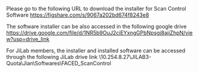 Please go to the following URL to download the installer for Scan Control Software
https://figshare.com/s/9067a202bd674f8243e8 

The software installer can be also accessed in the following google drive
https://drive.google.com/file/d/1NR5b9OuJ2ciEYxngGPbNpsgj8ajiZhpN/view?usp=drive_link

For JiLab members, the installer and installed software can be accessed through the following JiLab drive link
\\10.254.8.27\JILAB3-Quota\Jian\Softwares\FACED_ScanControl